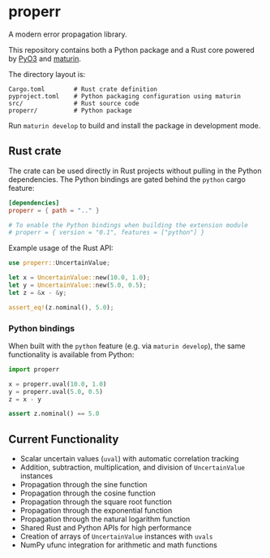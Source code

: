 # properr

A modern error propagation library.

This repository contains both a Python package and a Rust core powered by [PyO3](https://pyo3.rs/) and [maturin](https://github.com/PyO3/maturin).

The directory layout is:

```
Cargo.toml        # Rust crate definition
pyproject.toml    # Python packaging configuration using maturin
src/              # Rust source code
properr/          # Python package
```

Run `maturin develop` to build and install the package in development mode.

## Rust crate

The crate can be used directly in Rust projects without pulling in the Python
dependencies. The Python bindings are gated behind the `python` cargo feature:

```toml
[dependencies]
properr = { path = ".." }

# To enable the Python bindings when building the extension module
# properr = { version = "0.1", features = ["python"] }
```

Example usage of the Rust API:

```rust
use properr::UncertainValue;

let x = UncertainValue::new(10.0, 1.0);
let y = UncertainValue::new(5.0, 0.5);
let z = &x - &y;

assert_eq!(z.nominal(), 5.0);
```

### Python bindings

When built with the `python` feature (e.g. via `maturin develop`), the same
functionality is available from Python:

```python
import properr

x = properr.uval(10.0, 1.0)
y = properr.uval(5.0, 0.5)
z = x - y

assert z.nominal() == 5.0
```

## Current Functionality

- Scalar uncertain values (`uval`) with automatic correlation tracking
- Addition, subtraction, multiplication, and division of `UncertainValue` instances
- Propagation through the sine function
- Propagation through the cosine function
- Propagation through the square root function
- Propagation through the exponential function
- Propagation through the natural logarithm function
- Shared Rust and Python APIs for high performance
- Creation of arrays of `UncertainValue` instances with `uvals`
- NumPy ufunc integration for arithmetic and math functions
